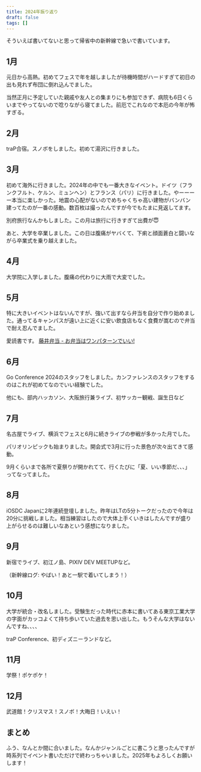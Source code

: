 ```yaml
---
title: 2024年振り返り
draft: false
tags: []
---
```


そういえば書いてないと思って帰省中の新幹線で急いで書いています。

## 1月

元日から高熱。初めてフェスで年を越しましたが待機時間がハードすぎて初日の出も見れず布団に倒れ込んでました。

当然正月に予定していた親戚や友人との集まりにも参加できず、病院も6日くらいまでやってないので唸りながら寝てました。前厄でこれなので本厄の今年が怖すぎる。

## 2月

traP合宿。スノボをしました。初めて湯沢に行きました。

## 3月

初めて海外に行きました。2024年の中でも一番大きなイベント。ドイツ（フランクフルト、ケルン、ミュンヘン）とフランス（パリ）に行きました。やーーーー本当に楽しかった。地震の心配がないのでめちゃくちゃ高い建物がバンバン建ってたのが一番の感動。数百枚は撮ったんですが今でもたまに見返してます。

別府旅行なんかもしました。この月は旅行に行きすぎて出費が😇

あと、大学を卒業しました。この日は腹痛がヤバくて、下痢と顔面蒼白と闘いながら卒業式を乗り越えました。

## 4月

大学院に入学しました。腹痛の代わりに大雨で大変でした。

## 5月

特に大きいイベントはないんですが、強いて出すなら弁当を自分で作り始めました。通ってるキャンパスが遠い上に近くに安い飲食店もなく食費が嵩むので弁当で耐え忍んでました。

愛読書です。
[藤井弁当 - お弁当はワンパターンでいい!](https://www.amazon.co.jp/%E8%97%A4%E4%BA%95%E5%BC%81%E5%BD%93-%E3%81%8A%E5%BC%81%E5%BD%93%E3%81%AF%E3%83%AF%E3%83%B3%E3%83%91%E3%82%BF%E3%83%BC%E3%83%B3%E3%81%A7%E3%81%84%E3%81%84-%E8%97%A4%E4%BA%95-%E6%81%B5/dp/4058010789)

## 6月

Go Conference 2024のスタッフをしました。カンファレンスのスタッフをするのはこれが初めてなのでいい経験でした。

他にも、部内ハッカソン、大阪旅行兼ライブ、初サッカー観戦、誕生日など

## 7月

名古屋でライブ、横浜でフェスと6月に続きライブの参戦が多かった月でした。

パリオリンピックも始まりました。開会式で3月に行った景色が次々出てきて感動。

9月くらいまで各所で夏祭りが開かれてて、行くたびに「夏、いい季節だ、、、」ってなってました。

## 8月

iOSDC Japanに2年連続登壇しました。昨年はLTの5分トークだったので今年は20分に挑戦しました。相当練習はしたので大体上手くいきはしたんですが盛り上がらせるのは難しいなあという感想になりました。

## 9月

新宿でライブ、初江ノ島、PIXIV DEV MEETUPなど。

（新幹線ログ: やばい！あと一駅で着いてしまう！）

## 10月

大学が統合・改名しました。受験生だった時代に赤本に書いてある東京工業大学の字面がカッコよくて持ち歩いていた過去を思い出した。もうそんな大学はないんですね、、、、

traP Conference、初ディズニーランドなど。

## 11月

学祭！ポケポケ！

## 12月

武道館！クリスマス！スノボ！大晦日！いえい！

## まとめ

ふう、なんとか間に合いました。なんかジャンルごとに書こうと思ったんですが時系列でイベント書いただけで終わっちゃいました。2025年もよろしくお願いします！
